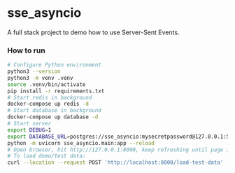 # sse_asyncio

A full stack project to demo how to use Server-Sent Events.

### How to run

```bash
# Configure Python environment
python3 --version
python3 -m venv .venv
source .venv/bin/activate
pip install -r requirements.txt
# Start redis in background
docker-compose up redis -d
# Start database in background
docker-compose up database -d
# Start server
export DEBUG=1
export DATABASE_URL=postgres://sse_asyncio:mysecretpassword@127.0.0.1:5432/sse_asyncio
python -m uvicorn sse_asyncio.main:app --reload
# Open browser, hit http://127.0.0.1:8000, keep refreshing until page is ready
# To load demo/test data:
curl --location --request POST 'http://localhost:8000/load-test-data'
```

